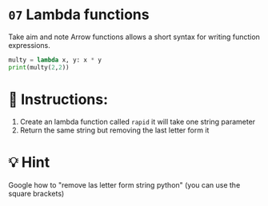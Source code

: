 # `07` Lambda functions

Take aim and note
Arrow functions allows a short syntax for writing function expressions.

```python
multy = lambda x, y: x * y
print(multy(2,2))
```

# 📝 Instructions:

1. Create an lambda function called `rapid` it will take one string parameter
2. Return the same string but removing the last letter form it

# 💡 Hint

Google how to "remove las letter form string python" (you can use the square brackets)
